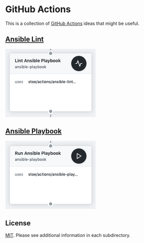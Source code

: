 # GitHub Actions
This is a collection of [GitHub Actions](https://github.com/features/actions) ideas that might be useful.


## [Ansible Lint](./ansible-lint/)
![](./ansible-lint/screenshot.png)


## [Ansible Playbook](./ansible-playbook/)
![](./ansible-playbook/screenshot.png)


## License
[MIT](license).
Please see additional information in each subdirectory.
